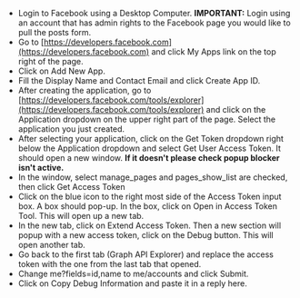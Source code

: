 - Login to Facebook using a Desktop Computer. **IMPORTANT:** Login using an account that has admin rights to the Facebook page you would like to pull the posts form.
- Go to [https://developers.facebook.com](https://developers.facebook.com) and click My Apps link on the top right of the page.
- Click on Add New App.
- Fill the Display Name and Contact Email and click Create App ID.
- After creating the application, go to [https://developers.facebook.com/tools/explorer](https://developers.facebook.com/tools/explorer) and click on the Application dropdown on the upper right part of the page. Select the application you just created.
- After selecting your application, click on the Get Token dropdown right below the Application dropdown and select Get User Access Token. It should open a new window. **If it doesn't please check popup blocker isn't active.**
- In the window, select manage_pages and pages_show_list are checked, then click Get Access Token
- Click on the blue icon to the right most side of the Access Token input box. A box should pop-up. In the box, click on Open in Access Token Tool. This will open up a new tab.
- In the new tab, click on Extend Access Token. Then a new section will popup with a new access token, click on the Debug button. This will open another tab.
- Go back to the first tab (Graph API Explorer) and replace the access token with the one from the last tab that opened.
- Change me?fields=id,name to me/accounts and click Submit.
- Click on Copy Debug Information and paste it in a reply here.
